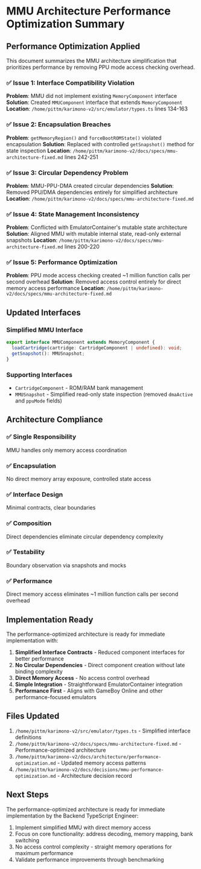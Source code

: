 # MMU Architecture Performance Optimization Summary

## Performance Optimization Applied

This document summarizes the MMU architecture simplification that prioritizes performance by removing PPU mode access checking overhead.

### ✅ Issue 1: Interface Compatibility Violation
**Problem**: MMU did not implement existing `MemoryComponent` interface
**Solution**: Created `MMUComponent` interface that extends `MemoryComponent`
**Location**: `/home/pittm/karimono-v2/src/emulator/types.ts` lines 134-163

### ✅ Issue 2: Encapsulation Breaches  
**Problem**: `getMemoryRegion()` and `forceBootROMState()` violated encapsulation
**Solution**: Replaced with controlled `getSnapshot()` method for state inspection
**Location**: `/home/pittm/karimono-v2/docs/specs/mmu-architecture-fixed.md` lines 242-251

### ✅ Issue 3: Circular Dependency Problem
**Problem**: MMU-PPU-DMA created circular dependencies
**Solution**: Removed PPU/DMA dependencies entirely for simplified architecture
**Location**: `/home/pittm/karimono-v2/docs/specs/mmu-architecture-fixed.md`

### ✅ Issue 4: State Management Inconsistency
**Problem**: Conflicted with EmulatorContainer's mutable state architecture
**Solution**: Aligned MMU with mutable internal state, read-only external snapshots
**Location**: `/home/pittm/karimono-v2/docs/specs/mmu-architecture-fixed.md` lines 200-220

### ✅ Issue 5: Performance Optimization
**Problem**: PPU mode access checking created ~1 million function calls per second overhead
**Solution**: Removed access control entirely for direct memory access performance
**Location**: `/home/pittm/karimono-v2/docs/specs/mmu-architecture-fixed.md`

## Updated Interfaces

### Simplified MMU Interface
```typescript
export interface MMUComponent extends MemoryComponent {
  loadCartridge(cartridge: CartridgeComponent | undefined): void;
  getSnapshot(): MMUSnapshot;
}
```

### Supporting Interfaces
- `CartridgeComponent` - ROM/RAM bank management  
- `MMUSnapshot` - Simplified read-only state inspection (removed `dmaActive` and `ppuMode` fields)

## Architecture Compliance

### ✅ Single Responsibility
MMU handles only memory access coordination

### ✅ Encapsulation  
No direct memory array exposure, controlled state access

### ✅ Interface Design
Minimal contracts, clear boundaries

### ✅ Composition
Direct dependencies eliminate circular dependency complexity

### ✅ Testability
Boundary observation via snapshots and mocks

### ✅ Performance
Direct memory access eliminates ~1 million function calls per second overhead

## Implementation Ready

The performance-optimized architecture is ready for immediate implementation with:

1. **Simplified Interface Contracts** - Reduced component interfaces for better performance
2. **No Circular Dependencies** - Direct component creation without late binding complexity  
3. **Direct Memory Access** - No access control overhead
4. **Simple Integration** - Straightforward EmulatorContainer integration
5. **Performance First** - Aligns with GameBoy Online and other performance-focused emulators

## Files Updated

1. `/home/pittm/karimono-v2/src/emulator/types.ts` - Simplified interface definitions
2. `/home/pittm/karimono-v2/docs/specs/mmu-architecture-fixed.md` - Performance-optimized architecture
3. `/home/pittm/karimono-v2/docs/architecture/performance-optimization.md` - Updated memory access patterns
4. `/home/pittm/karimono-v2/docs/decisions/mmu-performance-optimization.md` - Architecture decision record

## Next Steps

The performance-optimized architecture is ready for immediate implementation by the Backend TypeScript Engineer:

1. Implement simplified MMU with direct memory access
2. Focus on core functionality: address decoding, memory mapping, bank switching
3. No access control complexity - straight memory operations for maximum performance
4. Validate performance improvements through benchmarking